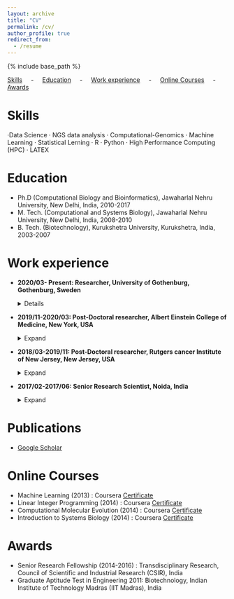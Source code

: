 ```yaml
---
layout: archive
title: "CV"
permalink: /cv/
author_profile: true
redirect_from:
  - /resume
---
```


{% include base_path %}

[Skills](#sk) &nbsp; &nbsp; - &nbsp; &nbsp; [Education](#ed) &nbsp; &nbsp; - &nbsp; &nbsp; [Work experience](#wrkexp) &nbsp; &nbsp; - &nbsp; &nbsp; [Online Courses](#onlinecources) &nbsp; &nbsp; - &nbsp; &nbsp; [Awards](#aw) &nbsp; &nbsp;


<h2 id="sk">
</h2>

Skills
======
 ·Data Science · NGS data analysis · Computational-Genomics · Machine Learning · Statistical Lerning · R · Python · High Performance Computing (HPC) · LATEX 
 
<h2 id="ed">
</h2>

Education
======
* Ph.D (Computational Biology and Bioinformatics), Jawaharlal Nehru University, New Delhi, India, 2010-2017
* M. Tech. (Computational and Systems Biology), Jawaharlal Nehru University,  New Delhi, India, 2008-2010
* B. Tech. (Biotechnology), Kurukshetra University, Kurukshetra, India, 2003-2007
 
<h2 id="wrkexp">
</h2>

Work experience
======
* **2020/03- Present: Researcher, University of Gothenburg, Gothenburg, Sweden**
  <details><blockquote>

  * **Responsibilities:** Planning and completion of research projects, followed by publishing or reporting new findings to the scientific community.
  * **Project 1:** Diverse range mutation and epi-genomics data of the cancer cells involved in cancer progression. So, the focus of my work is on data normalization techniques to Integrate multimodal data and to develop of artificial intelligence (AI) based clinical decision-making system that can be used for precise treatment of melanoma patients. 
  * **Project 2:** This is a collaborative project where I used barseq (barcode high throughput sequencing) data of yeast deletion strains to discover the genes responsible for delay in cell division in mitochondria-depleted cells.
  * **Skills:** Data Science · NGS data analysis · Genomics · R · High Performance Computing (HPC)

  </blockquote></details>

* **2019/11-2020/03: Post-Doctoral researcher, Albert Einstein College of Medicine, New York, USA**
  <details><summary>Expand</summary><blockquote>

  * **Responsibilities:** Planning and completion of research projects, followed by publishing or reporting new findings to scientific community.
  * **Project 1:** New DNA sequencing technologies, such as single-cell RNA-seq, produces very high-dimensional (~30,000 x 1,000,000) datasets, visualizing this data is challenging but useful to understand many biological processes. So, I have developed an interactive tool named “Stereo3D” that reduces the dimension of data to 3D and produces interactive stereo images for better visualization. ([Publication](https://academic.oup.com/bioinformatics/article/36/14/4189/5838181), [Stereo3D](https://github.com/bioinfoDZ/Stereo3D))
  * **Project 2:**  Developed a software tool named "HSMotifDiscover" and Its app, to discover patterns in specific type of biological sequences. This tool uses specialized version of the Gibbs-sampling optimization algorithm to detect the conserved patterns in the sequences. A detailed description of the work can be found in the publication section below.([Publication](https://academic.oup.com/bioinformatics/article/38/16/4036/6623407?searchresult=1), [HSMotifDiscover](https://github.com/bioinfoDZ/HSMotifDiscover), [HSMotifDiscoverApp](https://hsmotifdiscover.shinyapps.io/HSMotifDiscover_ShinyApp/))
  * **Skills:** Statistical Learning · Software dovelopemnt · Gibbs-Sampling optimisation · Rotational Matrices · R
  
  </blockquote></details>

* **2018/03-2019/11: Post-Doctoral researcher, Rutgers cancer Institute of New Jersey, New Jersey, USA**
  <details><summary>Expand</summary><blockquote>

  * **Responsibilities:** Planning and completion of research projects, followed by publishing or reporting new findings to scientific community.
  * **Research project:** Used Statistical learning techniques such as Non-Negative matrix factorization technique and Hidden Markov model (HMM), to find unique mutational patterns associated with the defective replication process in the cancer genome. This information is useful in detecting cancers related to defective replication processes for the precise treatment of cancer patients. An R-package named MutSigTools was also developed to find mutational patterns related to other mutational sources. ([Publication](https://www.nature.com/articles/s42003-020-01119-5), [MutSigTools](https://github.com/sjdlabgroup/MutSigTools))
  * **Skills:** Dimensionality reduction · Statistical Learning · Non-Negative Matrix Factorisation (NMF) · Hidden Markov Models(HMM) · Python · Genomics · R · High Performance Computing (HPC)

  </blockquote></details>

* **2017/02-2017/06: Senior Research Scientist, Noida, India**
  <details><summary>Expand</summary><blockquote>

  * **Responsibilities:** Guided a team of data scientists in implementing Machine learning algorithms and troubleshooted the dataset-specific problems.
  * **Project 1:** Contributed to the development of logistic regression based Credit risk model for credit risk agency
  * **Project 2:** Contributed to the development of an Intelligent system for customer sentiment analysis based on reviews using deep learning techniques. (Detailed Project description is given at the [link](https://valiancesolutions.com/whitepapers/sentiment-analysis/) )
  * **Project 3:** Feasibility study of deep learning-based optical character recognition technique to read hand-filled forms.
  * **Skills:** Deep Learning · Machine Learning · Python · R

  </blockquote></details>

Publications
======
* [Google Scholar](https://scholar.google.co.in/citations?user=2482OI4AAAAJ&hl=en&authuser=1)

<h2 id="onlinecources">
</h2>

Online Courses
======
 * Machine Learning (2013) : Coursera [Certificate](/files/Coursera_introduction_to_machine_learning.pdf)
 * Linear Integer Programming (2014) : Coursera [Certificate](/files/Coursera_linear_integer_programming_2014.pdf)
 * Computational Molecular Evolution (2014) : Coursera [Certificate](/files/Coursera_computational_molecular_evolution_2014.pdf)
 * Introduction to Systems Biology (2014) : Coursera [Certificate](/files/Coursera_Introuction_to_systems_Biology_2014.pdf)

<h2 id="aw">
</h2>

Awards
======
 * Senior Research Fellowship (2014-2016) : Transdisciplinary Research, Council of Scientific and Industrial Research (CSIR), India
 * Graduate Aptitude Test in Engineering 2011: Biotechnology, Indian Institute of Technology Madras (IIT Madras), India


